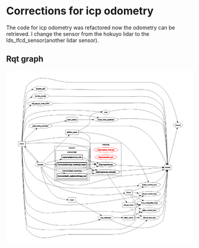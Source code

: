 # Corrections for icp odometry

The code for icp odometry was refactored now the odometry can be retrieved. I change the sensor from the hokuyo lidar to the lds_lfcd_sensor(another lidar sensor).

## Rqt graph

![alt text](https://github.com/darnelfab/diffbot_loc/blob/v5-dev/pictures/rqt.png?raw=true)